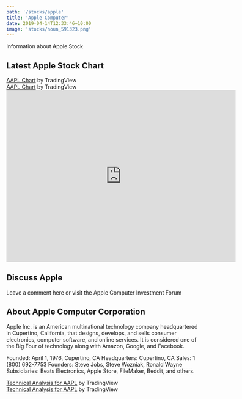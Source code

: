 ```yaml
---
path: '/stocks/apple'
title: 'Apple Computer'
date: 2019-04-14T12:33:46+10:00
image: 'stocks/noun_591323.png'
---
```


Information about Apple Stock

## Latest Apple Stock Chart

<!-- TradingView Widget BEGIN -->
<div class="tradingview-widget-container">
  <div id="technical-analysis"></div>
  <div class="tradingview-widget-copyright"><a href="https://www.tradingview.com/symbols/AAPL/" rel="noopener" target="_blank"><span class="blue-text">AAPL Chart</span></a> by TradingView</div>
  <script type="text/javascript" src="https://s3.tradingview.com/tv.js"></script>
  <script type="text/javascript">
  new TradingView.widget(
  {
  "container_id": "technical-analysis",
  "width": 998,
  "height": 610,
  "symbol": "AAPL",
  "interval": "D",
  "timezone": "exchange",
  "theme": "Light",
  "style": "1",
  "toolbar_bg": "#f1f3f6",
  "withdateranges": true,
  "hide_side_toolbar": false,
  "allow_symbol_change": true,
  "save_image": false,
  "studies": [
    "ROC@tv-basicstudies",
    "StochasticRSI@tv-basicstudies",
    "MASimple@tv-basicstudies"
  ],
  "show_popup_button": true,
  "popup_width": "1000",
  "popup_height": "650",
  "locale": "en"
}
  );
  </script>
</div>
<!-- TradingView Widget END -->

<!-- TradingView Widget BEGIN -->
<div class="tradingview-widget-container">
  <div id="technical-analysis"></div>
  <div class="tradingview-widget-copyright"><a href="https://www.tradingview.com/symbols/AAPL/" rel="noopener" target="_blank"><span class="blue-text">AAPL Chart</span></a> by TradingView</div>
  <script type="text/javascript" src="https://s3.tradingview.com/tv.js"></script>
  <script type="text/javascript">
  new TradingView.widget(
  {
  "container_id": "technical-analysis",
  "width": 998,
  "height": 610,
  "symbol": "AAPL",
  "interval": "D",
  "timezone": "exchange",
  "theme": "Light",
  "style": "1",
  "toolbar_bg": "#f1f3f6",
  "withdateranges": true,
  "hide_side_toolbar": false,
  "allow_symbol_change": true,
  "save_image": false,
  "studies": [
    "ROC@tv-basicstudies",
    "StochasticRSI@tv-basicstudies",
    "MASimple@tv-basicstudies"
  ],
  "show_popup_button": true,
  "popup_width": "1000",
  "popup_height": "650",
  "locale": "en"
}
  );
  </script>
</div>
<!-- TradingView Widget END -->

<!-- Start TC2000 widget -->
<iframe width="600" noresize="noresize" scrolling="no" height="450" frameborder="0" src="https://widgets.tc2000.com/WidgetServer.ashx?id=139022"></iframe>
<!-- END TC2000 Widget -->

## Discuss Apple

Leave a comment here or visit the Apple Computer Investment Forum

## About Apple Computer Corporation

Apple Inc. is an American multinational technology company headquartered in Cupertino, California, that designs, develops, and sells consumer electronics, computer software, and online services. It is considered one of the Big Four of technology along with Amazon, Google, and Facebook. 

Founded: April 1, 1976, Cupertino, CA
Headquarters: Cupertino, CA
Sales: 1 (800) 692-7753
Founders: Steve Jobs, Steve Wozniak, Ronald Wayne
Subsidiaries: Beats Electronics, Apple Store, FileMaker, Beddit, and others.

<!-- TradingView Widget BEGIN -->
<div class="tradingview-widget-container">
  <div class="tradingview-widget-container__widget"></div>
  <div class="tradingview-widget-copyright"><a href="https://www.tradingview.com/symbols/NASDAQ-AAPL/technicals/" rel="noopener" target="_blank"><span class="blue-text">Technical Analysis for AAPL</span></a> by TradingView</div>
  <script type="text/javascript" src="https://s3.tradingview.com/external-embedding/embed-widget-technical-analysis.js" async>
  {
  "showIntervalTabs": true,
  "width": 425,
  "colorTheme": "light",
  "isTransparent": false,
  "locale": "en",
  "symbol": "NASDAQ:AAPL",
  "interval": "1m",
  "height": 450
}
  </script>
</div>
<!-- TradingView Widget END -->

<!-- TradingView Widget BEGIN -->
<div class="tradingview-widget-container">
  <div class="tradingview-widget-container__widget"></div>
  <div class="tradingview-widget-copyright"><a href="https://www.tradingview.com/symbols/NASDAQ-AAPL/technicals/" rel="noopener" target="_blank"><span class="blue-text">Technical Analysis for AAPL</span></a> by TradingView</div>
  <script type="text/javascript" src="https://s3.tradingview.com/external-embedding/embed-widget-technical-analysis.js" async>
  {
  "showIntervalTabs": true,
  "width": 425,
  "colorTheme": "light",
  "isTransparent": false,
  "locale": "en",
  "symbol": "NASDAQ:AAPL",
  "interval": "1m",
  "height": 450
}
  </script>
</div>
<!-- TradingView Widget END -->

